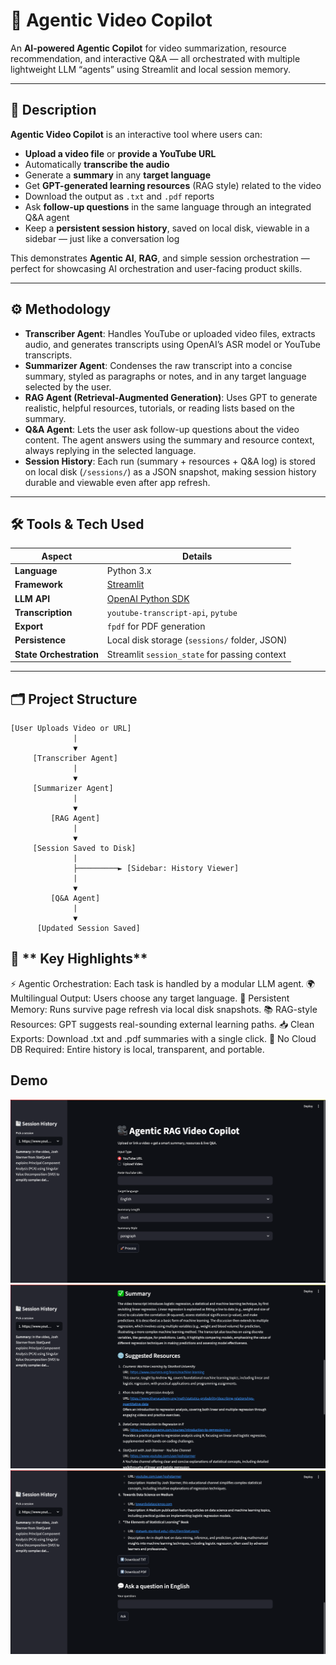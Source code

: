 # 🎥 Agentic Video Copilot

An **AI-powered Agentic Copilot** for video summarization, resource recommendation, and interactive Q&A — all orchestrated with multiple lightweight LLM “agents” using Streamlit and local session memory.

---

## 📌 **Description**

**Agentic Video Copilot** is an interactive tool where users can:
- **Upload a video file** or **provide a YouTube URL**
- Automatically **transcribe the audio**
- Generate a **summary** in any **target language**
- Get **GPT-generated learning resources** (RAG style) related to the video
- Download the output as `.txt` and `.pdf` reports
- Ask **follow-up questions** in the same language through an integrated Q&A agent
- Keep a **persistent session history**, saved on local disk, viewable in a sidebar — just like a conversation log

This demonstrates **Agentic AI**, **RAG**, and simple session orchestration — perfect for showcasing AI orchestration and user-facing product skills.

---

## ⚙️ **Methodology**

- **Transcriber Agent**: Handles YouTube or uploaded video files, extracts audio, and generates transcripts using OpenAI’s ASR model or YouTube transcripts.
- **Summarizer Agent**: Condenses the raw transcript into a concise summary, styled as paragraphs or notes, and in any target language selected by the user.
- **RAG Agent (Retrieval-Augmented Generation)**: Uses GPT to generate realistic, helpful resources, tutorials, or reading lists based on the summary.
- **Q&A Agent**: Lets the user ask follow-up questions about the video content. The agent answers using the summary and resource context, always replying in the selected language.
- **Session History**: Each run (summary + resources + Q&A log) is stored on local disk (`/sessions/`) as a JSON snapshot, making session history durable and viewable even after app refresh.

---

## 🛠️ **Tools & Tech Used**

| Aspect              | Details                                    |
|---------------------|--------------------------------------------|
| **Language**        | Python 3.x                                 |
| **Framework**       | [Streamlit](https://streamlit.io/)         |
| **LLM API**         | [OpenAI Python SDK](https://platform.openai.com/) |
| **Transcription**   | `youtube-transcript-api`, `pytube`         |
| **Export**          | `fpdf` for PDF generation                  |
| **Persistence**     | Local disk storage (`sessions/` folder, JSON) |
| **State Orchestration** | Streamlit `session_state` for passing context |

---

## 🗂️ **Project Structure**


```plaintext
[User Uploads Video or URL]
              |
              ▼
     [Transcriber Agent]
              |
              ▼
     [Summarizer Agent]
              |
              ▼
         [RAG Agent]
              |
              ▼
     [Session Saved to Disk]
              |
              ├─────────► [Sidebar: History Viewer]
              |
              ▼
         [Q&A Agent]
              |
              ▼
      [Updated Session Saved]
```

## 🎯 ** Key Highlights**

⚡ Agentic Orchestration: Each task is handled by a modular LLM agent.
🌍 Multilingual Output: Users choose any target language.
💾 Persistent Memory: Runs survive page refresh via local disk snapshots.
📚 RAG-style Resources: GPT suggests real-sounding external learning paths.
📥 Clean Exports: Download .txt and .pdf summaries with a single click.
🧩 No Cloud DB Required: Entire history is local, transparent, and portable.

## **Demo**

![Main Page](images/Img1.png)
![Summary](images/Img2.png)
![Q&A & Sidebar](images/Image3.png)
